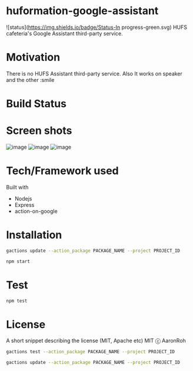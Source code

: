 # huformation-google-assistant
![status](https://img.shields.io/badge/Status-In progress-green.svg)
HUFS cafeteria's Google Assistant third-party service.

# Motivation
There is no HUFS Assistant third-party service. 
Also It works on speaker and the other :smile


# Build Status


# Screen shots
![image](https://user-images.githubusercontent.com/4939738/52205496-988e4700-28ba-11e9-8470-ee00a725c7a7.png)
![image](https://user-images.githubusercontent.com/4939738/52205524-ad6ada80-28ba-11e9-8e96-2342a85fe581.png)
![image](https://user-images.githubusercontent.com/4939738/52205574-d7bc9800-28ba-11e9-8982-17dc5a95e07c.png)


# Tech/Framework used
Built with
* Nodejs
* Express
* action-on-google

# Installation
```bash
gactions update --action_package PACKAGE_NAME --project PROJECT_ID

npm start
```

# Test
```javascript
npm test
```

# License
A short snippet describing the license (MIT, Apache etc)
MIT ⓒ AaronRoh



```bash
gactions test --action_package PACKAGE_NAME --project PROJECT_ID

gactions update --action_package PACKAGE_NAME --project PROJECT_ID
```

